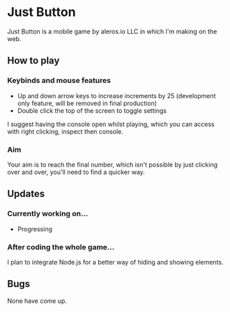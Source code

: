 # Just Button

Just Button is a mobile game by aleros.io LLC in which I'm making on the web.

## How to play

### Keybinds and mouse features

- Up and down arrow keys to increase increments by 25 (development only feature, will be removed in final production)
- Double click the top of the screen to toggle settings

I suggest having the console open whilst playing, which you can access with right clicking, inspect then console.

### Aim

Your aim is to reach the final number, which isn't possible by just clicking over and over, you'll need to find a quicker way.

## Updates

### Currently working on...

- Progressing

### After coding the whole game...

I plan to integrate Node.js for a better way of hiding and showing elements.

## Bugs

None have come up.
